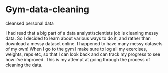 # Gym-data-cleaning
cleansed personal data

I had read that a big part of a data analyst/scientists job is cleaning messy data. So I decided to learn about various ways to do it, and rather than download a messy dataset online. I happened to have many messy datasets of my own! When I go to the gym I make sure to log all my exercises, weights, reps etc, so that I can look back and can track my progress to see how I've improved. 
This is my attempt at going through the process of cleaning the data.
